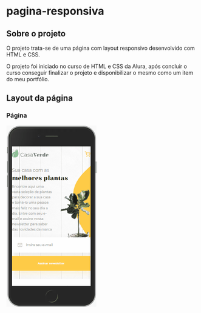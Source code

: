 # pagina-responsiva

## Sobre o projeto
O projeto trata-se de uma página com layout responsivo desenvolvido com HTML e CSS.  

O projeto foi iniciado no curso de HTML e CSS da Alura, após concluir o curso conseguir finalizar o projeto e disponibilizar o mesmo como um item do meu portfólio. 

## Layout da página
### Página 
![WEB](https://github.com/Teddy-ar/pagina-responsiva/blob/master/assets/Animacao8.gif) 
